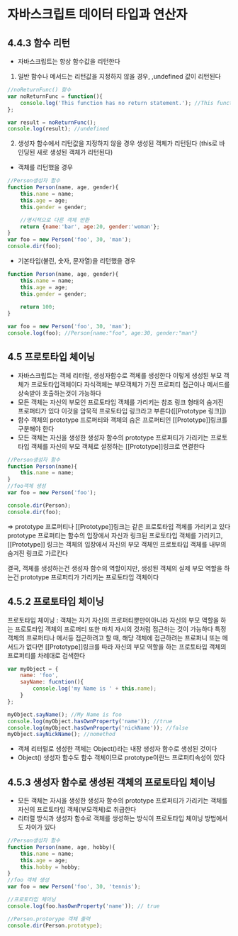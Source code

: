 # 자바스크립트 데이터 타입과 연산자

## 4.4.3 함수 리턴
- 자바스크립트는 항상 함수값을 리턴한다

1) 일반 함수나 메서드는 리턴값을 지정하지 않을 경우, ,undefined 값이 리턴된다
```js
//noReturnFunc() 함수
var noReturnFunc = function(){
    console.log('This function has no return statement.'); //This function has no return statement.
};

var result = noReturnFunc();
console.log(result); //undefined
```
2) 생성자 함수에서 리턴값을 지정하지 않을 경우 생성된 객체가 리턴된다
   (this로 바인딩된 새로 생성된 객체가 리턴된다)

- 객체를 리턴했을 경우
```js
//Person생성자 함수
function Person(name, age, gender){
    this.name = name;
    this.age = age;
    this.gender = gender;

    //명시적으로 다른 객체 반환
    return {name:'bar', age:20, gender:'woman'};
}
var foo = new Person('foo', 30, 'man');
console.dir(foo);
```

- 기본타입(불린, 숫자, 문자열)을 리턴했을 경우
```js
function Person(name, age, gender){
    this.name = name;
    this.age = age;
    this.gender = gender;
    
    return 100;
}

var foo = new Person('foo', 30, 'man');
console.log(foo); //Person{name:"foo", age:30, gender:"man"}
```

## 4.5 프로토타입 체이닝
- 자바스크립트는 객체 리터럴, 생성자함수로 객체를 생성한다 이렇게 생성된 부모 객체가 프로토타입객체이다
  자식객체는 부모객체가 가진 프로퍼티 접근이나 메서드를 상속받아 호출하는것이 가능하다
- 모든 객체는 자신의 부모인 프로토타입 객체를 가리키는 참조 링크 형태의 숨겨진 프로퍼티가 있다
  이것을 암묵적 프로토타입 링크라고 부른다([[Prototype 링크]])
- 함수 객체의 prototype 프로퍼티와 객체의 숨은 프로퍼티인 [[Prototype]]링크를 구분해야 한다
- 모든 객체는 자신을 생성한 생성자 함수의 prototype 프로퍼티가 가리키는 프로토타입 객체를 자신의 부모 객체로 설정하는 [[Prototype]]링크로 연결한다

```js
//Person생성자 함수
function Person(name){
    this.name = name;
}
//foo객체 생성
var foo = new Person('foo');

console.dir(Person);
console.dir(foo);
```
=> prototype 프로퍼티나 [[Prototype]]링크는 같은 프로토타입 객체를 가리키고 있다
prototype 프로퍼티는 함수의 입장에서 자신과 링크된 프로토타입 객체를 가리키고,
[[Prototype]] 링크는 객체의 입장에서 자신의 부모 객체인 프로토타입 객체를 내부의 숨겨진 링크로 가르킨다

결국, 객체를 생성하는건 생성자 함수의 역할이지만, 생성된 객체의 실제 부모 역할을 하는건 prototype 프로퍼티가 가리키는 프로토타입 객체이다

## 4.5.2 프로토타입 체이닝
프로토타입 체이닝 : 객체는 자기 자신의 프로퍼티뿐만이아니라 자신의 부모 역할을 하는 프로토타입 객체의 프로퍼티 또한 마치 자시의 것처럼 접근하는 것이 가능하다
                   특정 객체의 프로퍼티나 메서등 접근하려고 할 때, 해당 객체에 접근하려는 프로퍼니 또는 메서드가 없다면 [[Prototype]]링크를 따라 
                   자신의 부모 역할을 하는 프로토타입 객체의 프로퍼티를 차례대로 검색한다
```js
var myObject = {
    name: 'foo',
    sayName: fucntion(){
        console.log('my Name is ' + this.name);
    }
};

myObject.sayName(); //My Name is foo
console.log(myObject.hasOwnProperty('name')); //true
console.log(myObject.hasOwnProperty('nickName')); //false
myObject.sayNickName(); //nomethod
```
- 객체 리터럴로 생성한 객체는 Object()라는 내장 생성자 함수로 생성된 것이다
- Object() 생성자 함수도 함수 객체이므로 prototype이란느 프로퍼티속성이 있다

## 4.5.3 생성자 함수로 생성된 객체의 프로토타입 체이닝
- 모든 객체는 자시을 생성한 생성자 함수의 prototype 프로퍼티가 가리키는 객체를 자신의 프로토타입 객체(부모객체)로 취급한다
- 리터럴 방식과 생성자 함수로 객체를 생성하는 방식이 프로토타입 체이닝 방법에서도 차이가 있다

```js
//Person생성자 함수
function Person(name, age, hobby){
    this.name = name;
    this.age = age;
    this.hobby = hobby;
}
//foo 객체 생성
var foo = new Person('foo', 30, 'tennis');

//프로토타입 체이닝
console.log(foo.hasOwnProperty('name')); // true

//Person.protorype 객체 출력
console.dir(Person.prototype);

```


```js
```


```js
```


```js
```



```js
```
